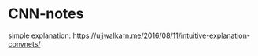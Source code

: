 # CNN-notes



simple explanation:
https://ujjwalkarn.me/2016/08/11/intuitive-explanation-convnets/




